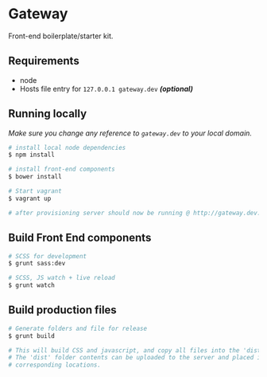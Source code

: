# Gateway

Front-end boilerplate/starter kit.

## Requirements

- node
- Hosts file entry for `127.0.0.1 gateway.dev` ***(optional)***

## Running locally

_Make sure you change any reference to `gateway.dev` to your local domain._

```bash
# install local node dependencies
$ npm install

# install front-end components
$ bower install

# Start vagrant
$ vagrant up

# after provisioning server should now be running @ http://gateway.dev:8280
```

## Build Front End components

```bash
# SCSS for development
$ grunt sass:dev

# SCSS, JS watch + live reload
$ grunt watch
```

## Build production files

```bash
# Generate folders and file for release
$ grunt build

# This will build CSS and javascript, and copy all files into the 'dist' folder.
# The 'dist' folder contents can be uploaded to the server and placed in their
# corresponding locations.
```
